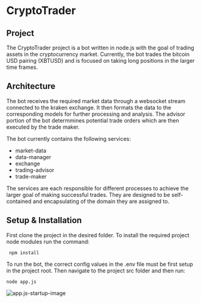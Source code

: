 # CryptoTrader

## Project
The CryptoTrader project is a bot written in node.js with the goal of trading assets in the cryptocurrency market.
Currently, the bot trades the bitcoin USD pairing (XBTUSD) and is focused on taking long positions in the larger time frames.

## Architecture
The bot receives the required market data through a websocket stream connected to the kraken exchange.
It then formats the data to the corresponding models for further processing and analysis. The advisor portion
of the bot determmines potential trade orders which are then executed by the trade maker.

The bot currently contains the following services:

* market-data
* data-manager
* exchange
* trading-advisor
* trade-maker

The services are each responsible for different processes to achieve the larger goal of making successful trades.
They are designed to be self-contained and encapsulating of the domain they are assigned to.

## Setup & Installation
First clone the project in the desired folder.
To install the required project node modules run the command:
```
 npm install
```

To run the bot, the correct config values in the .env file must be first setup in the project root.
Then navigate to the project src folder and then run:

```
node app.js
```
![app.js-startup-image](https://imgur.com/a/Zn3FeMq)
